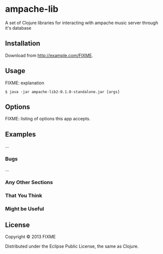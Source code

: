 ampache-lib
===========

A set of Clojure libraries for interacting with ampache music server through it's database

## Installation

Download from http://example.com/FIXME.

## Usage

FIXME: explanation

    $ java -jar ampache-lib2-0.1.0-standalone.jar [args]

## Options

FIXME: listing of options this app accepts.

## Examples

...

### Bugs

...

### Any Other Sections
### That You Think
### Might be Useful

## License

Copyright © 2013 FIXME

Distributed under the Eclipse Public License, the same as Clojure.
